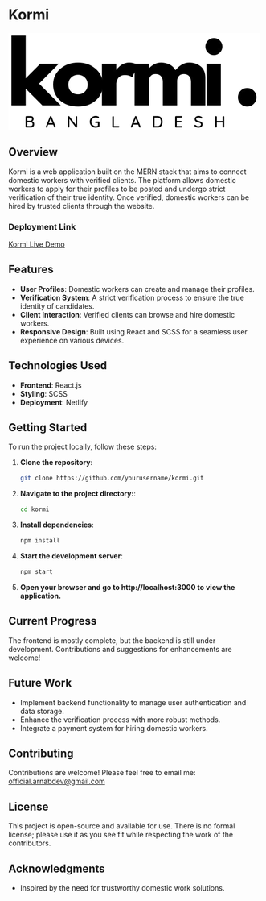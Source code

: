 # Kormi

![Kormi Logo](/public/logo.png) <!-- Update with your logo image path -->

## Overview

Kormi is a web application built on the MERN stack that aims to connect domestic workers with verified clients. The platform allows domestic workers to apply for their profiles to be posted and undergo strict verification of their true identity. Once verified, domestic workers can be hired by trusted clients through the website.

### Deployment Link

[Kormi Live Demo](https://kormi.netlify.app/)

## Features

- **User Profiles**: Domestic workers can create and manage their profiles.
- **Verification System**: A strict verification process to ensure the true identity of candidates.
- **Client Interaction**: Verified clients can browse and hire domestic workers.
- **Responsive Design**: Built using React and SCSS for a seamless user experience on various devices.

## Technologies Used

- **Frontend**: React.js
- **Styling**: SCSS
- **Deployment**: Netlify

## Getting Started

To run the project locally, follow these steps:

1. **Clone the repository**:
   ```bash
   git clone https://github.com/yourusername/kormi.git

2. **Navigate to the project directory:**:
   ```bash
   cd kormi

3. **Install dependencies**:
   ```bash
   npm install

4. **Start the development server**:
   ```bash
   npm start
4. **Open your browser and go to http://localhost:3000 to view the application.**

## Current Progress

The frontend is mostly complete, but the backend is still under development. Contributions and suggestions for enhancements are welcome!

## Future Work

- Implement backend functionality to manage user authentication and data storage.
- Enhance the verification process with more robust methods.
- Integrate a payment system for hiring domestic workers.

## Contributing

Contributions are welcome! Please feel free to email me: official.arnabdev@gmail.com

## License

This project is open-source and available for use. There is no formal license; please use it as you see fit while respecting the work of the contributors.

## Acknowledgments

- Inspired by the need for trustworthy domestic work solutions.
